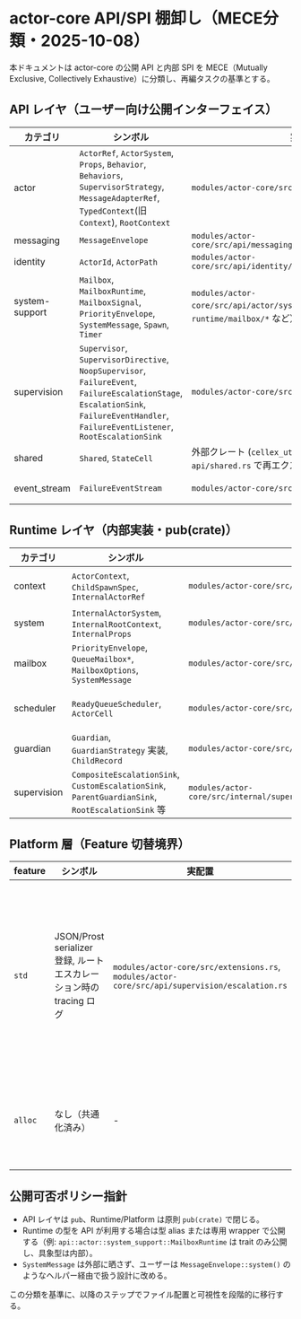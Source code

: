 # actor-core API/SPI 棚卸し（MECE分類・2025-10-08）

本ドキュメントは actor-core の公開 API と内部 SPI を MECE（Mutually Exclusive, Collectively Exhaustive）に分類し、再編タスクの基準とする。

## API レイヤ（ユーザー向け公開インターフェイス）

| カテゴリ | シンボル | 実配置 | 備考 |
| --- | --- | --- | --- |
| actor | `ActorRef`, `ActorSystem`, `Props`, `Behavior`, `Behaviors`, `SupervisorStrategy`, `MessageAdapterRef`, `TypedContext`(旧`Context`), `RootContext` | `modules/actor-core/src/api/actor/*.rs` | Typed DSL（`receive`/`supervise`/`message_adapter`）と基本操作レイヤ（TypedContext は後日リネーム予定） |
| messaging | `MessageEnvelope` | `modules/actor-core/src/api/messaging/message_envelope.rs` | ユーザーメッセージとシステムメッセージの橋渡し |
| identity | `ActorId`, `ActorPath` | `modules/actor-core/src/api/identity/{actor_id.rs,actor_path.rs}` | ルーティング／名前解決用 ID 型 |
| system-support | `Mailbox`, `MailboxRuntime`, `MailboxSignal`, `PriorityEnvelope`, `SystemMessage`, `Spawn`, `Timer` | `modules/actor-core/src/api/actor/system_support.rs`（実体は `runtime/mailbox/*` など） | std/embedded 両対応の抽象境界。`ActorSystem` 初期化は `ActorSystem::new_with_runtime_and_event_stream` 経由に一本化 |
| supervision | `Supervisor`, `SupervisorDirective`, `NoopSupervisor`, `FailureEvent`, `FailureEscalationStage`, `EscalationSink`, `FailureEventHandler`, `FailureEventListener`, `RootEscalationSink` | `modules/actor-core/src/api/supervision/*.rs` | ユーザー拡張ポイントとして公開する監督/失敗ハンドラ |
| shared | `Shared`, `StateCell` | 外部クレート (`cellex_utils_core_rs`) を `api/shared.rs` で再エクスポート | 共有状態抽象 |
| event_stream | `FailureEventStream` | `modules/actor-core/src/api/event_stream.rs` | 実装は `actor-std` / `actor-embedded` など外部クレート側で提供 |

## Runtime レイヤ（内部実装・pub(crate)）

| カテゴリ | シンボル | 実配置 | 備考 |
| --- | --- | --- | --- |
| context | `ActorContext`, `ChildSpawnSpec`, `InternalActorRef` | `modules/actor-core/src/internal/context/{actor_context.rs,child_spawn_spec.rs,internal_actor_ref.rs}` | API 側では `crate::internal::context` 経由で参照 |
| system | `InternalActorSystem`, `InternalRootContext`, `InternalProps` | `modules/actor-core/src/internal/system/{internal_actor_system.rs,internal_root_context.rs,internal_props.rs}` | スケジューラ／ガーディアン連携の中核 |
| mailbox | `PriorityEnvelope`, `QueueMailbox*`, `MailboxOptions`, `SystemMessage` | `modules/actor-core/src/internal/mailbox/{messages.rs,queue_mailbox.rs,traits.rs}` | API からは `api::actor::system_support` を介して公開可否を制御 |
| scheduler | `ReadyQueueScheduler`, `ActorCell` | `modules/actor-core/src/internal/scheduler/{ready_queue_scheduler.rs,actor_cell.rs}` | ReadyQueue ベースのスケジューラ本体（外部には未公開） |
| guardian | `Guardian`, `GuardianStrategy` 実装, `ChildRecord` | `modules/actor-core/src/internal/guardian/{guardian.rs,strategy.rs,child_record.rs}` | API には戦略インターフェイスのみ再公開予定 |
| supervision | `CompositeEscalationSink`, `CustomEscalationSink`, `ParentGuardianSink`, `RootEscalationSink` 等 | `modules/actor-core/src/internal/supervision/{parent_guardian_sink.rs,root_sink.rs,composite_sink.rs,custom_sink.rs,traits.rs}` | Root/Parent ガーディアン向け内部シンク（API には trait/handler のみ公開） |

## Platform 層（Feature 切替境界）

| feature | シンボル | 実配置 | 備考 |
| --- | --- | --- | --- |
| `std` | JSON/Prost serializer 登録, ルートエスカレーション時の tracing ログ | `modules/actor-core/src/extensions.rs`, `modules/actor-core/src/api/supervision/escalation.rs` | 標準ライブラリ前提のシリアライザ・ログ機能を追加提供 |
| `alloc` | なし（共通化済み） | - | 現時点では共通コードで提供 |

## 公開可否ポリシー指針

- API レイヤは `pub`、Runtime/Platform は原則 `pub(crate)` で閉じる。
- Runtime の型を API が利用する場合は型 alias または専用 wrapper で公開する（例: `api::actor::system_support::MailboxRuntime` は trait のみ公開し、具象型は内部）。
- `SystemMessage` は外部に晒さず、ユーザーは `MessageEnvelope::system()` のようなヘルパー経由で扱う設計に改める。

この分類を基準に、以降のステップでファイル配置と可視性を段階的に移行する。
